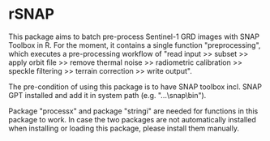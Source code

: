# rSNAP

This package aims to batch pre-process Sentinel-1 GRD images with SNAP Toolbox in R. For the moment, it contains a single function "preprocessing", which executes a pre-processing workflow of "read input >> subset >> apply orbit file >> remove thermal noise >> radiometric calibration >> speckle filtering >> terrain correction >> write output". 

The pre-condition of using this package is to have SNAP toolbox incl. SNAP GPT installed and add it in system path (e.g. "...\snap\bin\").

Package "processx" and package "stringi" are needed for functions in this package to work. In case the two packages are not automatically installed when installing or loading this package, please install them manually.
